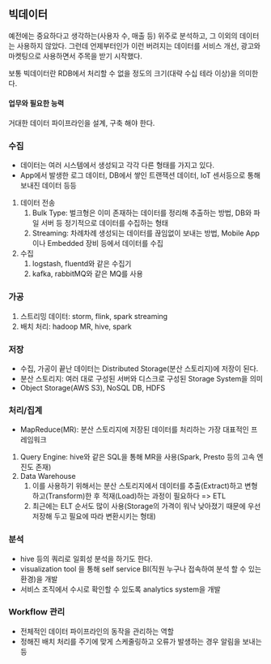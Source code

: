 ## 빅데이터

예전에는 중요하다고 생각하는(사용자 수, 매출 등) 위주로 분석하고, 그 이외의 데이터는 사용하지 않았다. 그런데 언제부터인가 이런 버려지는 데이터를 서비스 개선, 광고와 마켓팅으로 사용하면서 주목을 받기 시작했다.

보통 빅데이터란 RDB에서 처리할 수 없을 정도의 크기(대략 수십 테라 이상)을 의미한다.

#### 업무와 필요한 능력

거대한 데이터 파이프라인을 설계, 구축 해야 한다.

### 수집

- 데이터는 여러 시스템에서 생성되고 각각 다른 형태를 가지고 있다.
- App에서 발생한 로그 데이터, DB에서 쌓인 트랜잭션 데이터, IoT 센서등으로 통해 보내진 데이터 등등

1. 데이터 전송
   1. Bulk Type: 벌크형은 이미 존재하는 데이터를 정리해 추출하는 방법, DB와 파일 서버 등 정기적으로 데이터를 수집하는 형태
   2. Streaming: 차례차례 생성되는 데이터를 끊임없이 보내는 방법, Mobile App이나 Embedded 장비 등에서 데이터를 수집
2. 수집
   1. logstash, fluentd와 같은 수집기
   2. kafka, rabbitMQ와 같은 MQ를 사용

### 가공
1. 스트리밍 데이터: storm, flink, spark streaming
2. 배치 처리: hadoop MR, hive, spark

### 저장
- 수집, 가공이 끝난 데이터는 Distributed Storage(분산 스토리지)에 저장이 된다.
- 분산 스토리지: 여러 대로 구성된 서버와 디스크로 구성된 Storage System을 의미
- Object Storage(AWS S3), NoSQL DB, HDFS

### 처리/집계

- MapReduce(MR): 분산 스토리지에 저장된 데이터를 처리하는 가장 대표적인 프레임워크 
1. Query Engine: hive와 같은 SQL을 통해 MR을 사용(Spark, Presto 등의 고속 엔진도 존재)
2. Data Warehouse
   1. 이를 사용하기 위해서는 분산 스토리지에서 데이터를 추출(Extract)하고 변형하고(Transform)한 후 적재(Load)하는 과정이 필요하다 => ETL
   2. 최근에는 ELT 순서도 많이 사용(Storage의 가격이 워낙 낮아졌기 때문에 우선 저장해 두고 필요에 따라 변환시키는 형태)

### 분석

- hive 등의 쿼리로 일회성 분석을 하기도 한다.
- visualization tool 을 통해 self service BI(직원 누구나 접속하여 분석 할 수 있는 환경)을 개발
- 서비스 조직에서 수시로 확인할 수 있도록 analytics system을 개발

### Workflow 관리

- 전체적인 데이터 파이프라인의 동작을 관리하는 역할
- 정해진 배치 처리를 주기에 맞게 스케줄링하고 오류가 발생하는 경우 알림을 보내는 등


